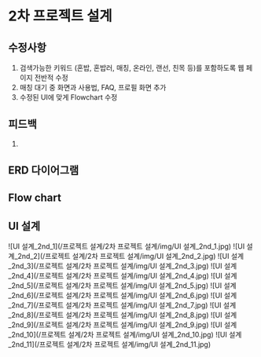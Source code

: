 # 2차 프로젝트 설계

## 수정사항
1. 검색가능한 키워드 (혼밥, 혼밥러, 매칭, 온라인, 랜선, 친목 등)를 포함하도록 웹 페이지 전반적 수정
2. 매칭 대기 중 화면과 사용법, FAQ, 프로필 화면 추가
3. 수정된 UI에 맞게 Flowchart 수정


## 피드백
1.

## ERD 다이어그램

## Flow chart

## UI 설계
![UI 설계_2nd_1](/프로젝트 설계/2차 프로젝트 설계/img/UI 설계_2nd_1.jpg)
![UI 설계_2nd_2](/프로젝트 설계/2차 프로젝트 설계/img/UI 설계_2nd_2.jpg)
![UI 설계_2nd_3](/프로젝트 설계/2차 프로젝트 설계/img/UI 설계_2nd_3.jpg)
![UI 설계_2nd_4](/프로젝트 설계/2차 프로젝트 설계/img/UI 설계_2nd_4.jpg)
![UI 설계_2nd_5](/프로젝트 설계/2차 프로젝트 설계/img/UI 설계_2nd_5.jpg)
![UI 설계_2nd_6](/프로젝트 설계/2차 프로젝트 설계/img/UI 설계_2nd_6.jpg)
![UI 설계_2nd_7](/프로젝트 설계/2차 프로젝트 설계/img/UI 설계_2nd_7.jpg)
![UI 설계_2nd_8](/프로젝트 설계/2차 프로젝트 설계/img/UI 설계_2nd_8.jpg)
![UI 설계_2nd_9](/프로젝트 설계/2차 프로젝트 설계/img/UI 설계_2nd_9.jpg)
![UI 설계_2nd_10](/프로젝트 설계/2차 프로젝트 설계/img/UI 설계_2nd_10.jpg)
![UI 설계_2nd_11](/프로젝트 설계/2차 프로젝트 설계/img/UI 설계_2nd_11.jpg)

